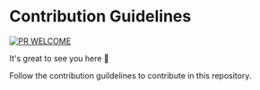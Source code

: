 # Contribution Guidelines

[![PR WELCOME](https://img.shields.io/badge/PRs-welcome-lightgreen.svg?style=flat-square)](https://github.com/bishtanuj/Machine_Learning_Algorithms/pulls)

It's great to see you here :partying_face:

Follow the contribution guildelines to contribute in this repository.
